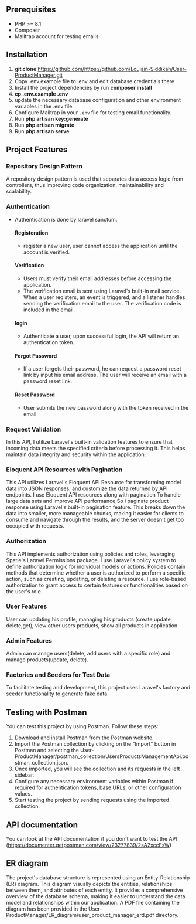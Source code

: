 ## Prerequisites
- PHP >= 8.1
- Composer
- Mailtrap account for testing emails

## Installation
1. **git clone** https://github.com/https://github.com/Loujain-Siddikah/User-ProductManager.git
2. Copy .env.example file to .env and edit database credentials there
3. Install the project dependencies by run **composer install**
4. **cp .env.example .env**
5. update the necessary database configuration and other environment variables in the .env file.
6. Configure Mailtrap in your `.env` file for testing email functionality.
8. Run **php artisan key:generate**
9. Run **php artisan migrate**
10. Run **php artisan serve**

## Project Features
### Repository Design Pattern 
 A repository design pattern is used that separates data access logic from controllers, thus improving code organization, maintainability and scalability.

### Authentication 
- Authentication is done by laravel sanctum.
    #### Registeration
    - register a new user, user cannot access the application until the account is verified.
    #### Verification
    - Users must verify their email addresses before accessing the application.
    - The verification email is sent using Laravel's built-in mail service.
       When a user registers, an event is triggered, and a listener handles sending the verification email to the user.
       The verification code is included in the email.

    #### login
    - Authenticate a user, upon successful login, the API will return an authentication token.
    #### Forgot Password
    - If a user forgets their password, he can request a password reset link by input his email address.
      The user will receive an email with a password reset link.
    #### Reset Password
    - User submits the new password along with the token received in the email.
      
### Request Validation
In this API, I utilize Laravel's built-in validation features to ensure that incoming data meets the specified criteria before processing it. This helps maintain data integrity and security within the application.

### Eloquent API Resources with Pagination
This API utilizes Laravel's Eloquent API Resource for transforming model data into JSON responses, and customize the data returned by API endpoints.
I use Eloquent API resources along with pagination To handle large data sets and improve API performance,So i paginate product response using Laravel's built-in pagination feature. This breaks down the data into smaller, more manageable chunks, making it easier for clients to consume and navigate through the results, and the server doesn't get too occupied with requests.

### Authorization
This API implements authorization using policies and roles, leveraging Spatie's Laravel Permissions package.
I use Laravel's policy system to define authorization logic for individual models or actions. Policies contain methods that determine whether a user is authorized to perform a specific action, such as creating, updating, or deleting a resource.
I use role-based authorization to grant access to certain features or functionalities based on the user's role.

### User Features
User can updating his profile, managing his products (create,update, delete,get), view other users products, show all products in application.

### Admin Features
Admin can manage users(delete, add users with a specific role) and manage products(update, delete).

### Factories and Seeders for Test Data
To facilitate testing and development, this project uses Laravel's factory and seeder functionality to generate fake data.

## Testing with Postman
You can test this project by using Postman. Follow these steps:
1. Download and install Postman from the Postman website.
2. Import the Postman collection by clicking on the "Import" button in Postman and selecting the User-ProductManager/postman_collection/UsersProductsManagementApi.postman_collection.json.
3. Once imported, you will see the collection and its requests in the left sidebar.
4. Configure any necessary environment variables within Postman if required for authentication tokens, base URLs, or other configuration values.
5. Start testing the project by sending requests using the imported collection.

## API documentation
You can look at the API documentation if you don't want to test the API (https://documenter.getpostman.com/view/23277839/2sA2xccFsW)


## ER diagram 
The project's database structure is represented using an Entity-Relationship (ER) diagram. This diagram visually depicts the entities, relationships between them, and attributes of each entity. It provides a comprehensive overview of the database schema, making it easier to understand the data model and relationships within our application. A PDF file containing the diagram has been provided in the User-ProductManager/ER_diagram/user_product_manager_erd.pdf directory.
